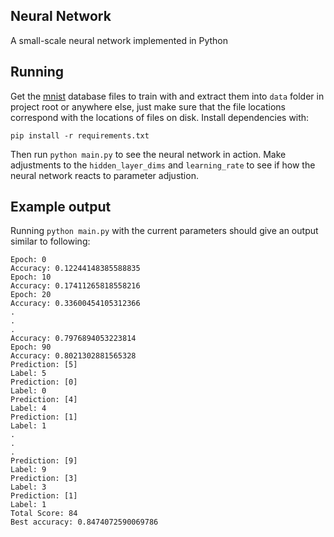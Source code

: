 ## Neural Network

A small-scale neural network implemented in Python

## Running

Get the [mnist](https://yann.lecun.com/exdb/mnist/) database files to train with and extract them into `data` folder in project root or anywhere else, just make sure that the file locations correspond with the locations of files on disk. Install dependencies with:
```
pip install -r requirements.txt
```
Then run `python main.py` to see the neural network in action. Make adjustments to the `hidden_layer_dims` and `learning_rate` to see if how the neural network reacts to parameter adjustion.


## Example output

Running `python main.py` with the current parameters should give an output similar to following:

```
Epoch: 0
Accuracy: 0.12244148385588835
Epoch: 10
Accuracy: 0.17411265818558216
Epoch: 20
Accuracy: 0.33600454105312366
.
.
.
Accuracy: 0.7976894053223814
Epoch: 90
Accuracy: 0.8021302881565328
Prediction: [5]
Label: 5
Prediction: [0]
Label: 0
Prediction: [4]
Label: 4
Prediction: [1]
Label: 1
.
.
.
Prediction: [9]
Label: 9
Prediction: [3]
Label: 3
Prediction: [1]
Label: 1
Total Score: 84
Best accuracy: 0.8474072590069786
```
